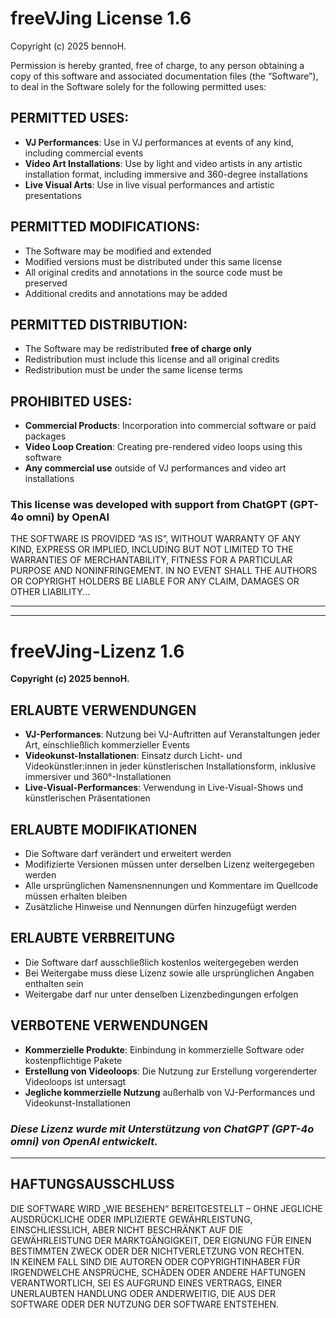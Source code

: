# freeVJing License 1.6  
Copyright (c) 2025 bennoH.

Permission is hereby granted, free of charge, to any person obtaining a copy of this software and associated documentation files (the “Software”), to deal in the Software solely for the following permitted uses:

## PERMITTED USES:
- **VJ Performances**: Use in VJ performances at events of any kind, including commercial events  
- **Video Art Installations**: Use by light and video artists in any artistic installation format, including immersive and 360-degree installations  
- **Live Visual Arts**: Use in live visual performances and artistic presentations

## PERMITTED MODIFICATIONS:
- The Software may be modified and extended  
- Modified versions must be distributed under this same license  
- All original credits and annotations in the source code must be preserved  
- Additional credits and annotations may be added

## PERMITTED DISTRIBUTION:
- The Software may be redistributed **free of charge only**  
- Redistribution must include this license and all original credits  
- Redistribution must be under the same license terms

## PROHIBITED USES:
- **Commercial Products**: Incorporation into commercial software or paid packages  
- **Video Loop Creation**: Creating pre-rendered video loops using this software  
- **Any commercial use** outside of VJ performances and video art installations

 ### This license was developed with support from ChatGPT (GPT-4o omni) by OpenAI


THE SOFTWARE IS PROVIDED “AS IS”, WITHOUT WARRANTY OF ANY KIND, EXPRESS OR IMPLIED, INCLUDING BUT NOT LIMITED TO THE WARRANTIES OF MERCHANTABILITY, FITNESS FOR A PARTICULAR PURPOSE AND NONINFRINGEMENT.
IN NO EVENT SHALL THE AUTHORS OR COPYRIGHT HOLDERS BE LIABLE FOR ANY CLAIM, DAMAGES OR OTHER LIABILITY...




---

---






# freeVJing-Lizenz 1.6  
**Copyright (c) 2025 bennoH.**

## ERLAUBTE VERWENDUNGEN
- **VJ-Performances**: Nutzung bei VJ-Auftritten auf Veranstaltungen jeder Art, einschließlich kommerzieller Events  
- **Videokunst-Installationen**: Einsatz durch Licht- und Videokünstler:innen in jeder künstlerischen Installationsform, inklusive immersiver und 360°-Installationen  
- **Live-Visual-Performances**: Verwendung in Live-Visual-Shows und künstlerischen Präsentationen  

## ERLAUBTE MODIFIKATIONEN
- Die Software darf verändert und erweitert werden  
- Modifizierte Versionen müssen unter derselben Lizenz weitergegeben werden  
- Alle ursprünglichen Namensnennungen und Kommentare im Quellcode müssen erhalten bleiben  
- Zusätzliche Hinweise und Nennungen dürfen hinzugefügt werden  

## ERLAUBTE VERBREITUNG
- Die Software darf ausschließlich kostenlos weitergegeben werden  
- Bei Weitergabe muss diese Lizenz sowie alle ursprünglichen Angaben enthalten sein  
- Weitergabe darf nur unter denselben Lizenzbedingungen erfolgen  

## VERBOTENE VERWENDUNGEN
- **Kommerzielle Produkte**: Einbindung in kommerzielle Software oder kostenpflichtige Pakete  
- **Erstellung von Videoloops**: Die Nutzung zur Erstellung vorgerenderter Videoloops ist untersagt  
- **Jegliche kommerzielle Nutzung** außerhalb von VJ-Performances und Videokunst-Installationen  

### _Diese Lizenz wurde mit Unterstützung von ChatGPT (GPT-4o omni) von OpenAI entwickelt._

---

## HAFTUNGSAUSSCHLUSS
DIE SOFTWARE WIRD „WIE BESEHEN“ BEREITGESTELLT – OHNE JEGLICHE AUSDRÜCKLICHE ODER IMPLIZIERTE GEWÄHRLEISTUNG, EINSCHLIESSLICH, ABER NICHT BESCHRÄNKT AUF DIE GEWÄHRLEISTUNG DER MARKTGÄNGIGKEIT, DER EIGNUNG FÜR EINEN BESTIMMTEN ZWECK ODER DER NICHTVERLETZUNG VON RECHTEN.  
IN KEINEM FALL SIND DIE AUTOREN ODER COPYRIGHTINHABER FÜR IRGENDWELCHE ANSPRÜCHE, SCHÄDEN ODER ANDERE HAFTUNGEN VERANTWORTLICH, SEI ES AUFGRUND EINES VERTRAGS, EINER UNERLAUBTEN HANDLUNG ODER ANDERWEITIG, DIE AUS DER SOFTWARE ODER DER NUTZUNG DER SOFTWARE ENTSTEHEN.
